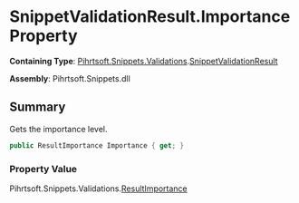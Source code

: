 # SnippetValidationResult\.Importance Property

**Containing Type**: [Pihrtsoft.Snippets.Validations](../../README.md)\.[SnippetValidationResult](../README.md)

**Assembly**: Pihrtsoft\.Snippets\.dll

## Summary

Gets the importance level\.

```csharp
public ResultImportance Importance { get; }
```

### Property Value

Pihrtsoft\.Snippets\.Validations\.[ResultImportance](../../ResultImportance/README.md)

